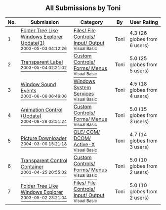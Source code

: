 ﻿<div align="center">

## All Submissions by Toni

</div>

No.  | Submission | Category | By   | User Rating
---- | ---------- | -------- | ---- | -----------
1 | [Folder Tree Like Windows Explorer Update\(1\)<br /><sup>2003-05-03 04:12:26</sup>](https://github.com/Planet-Source-Code/toni-folder-tree-like-windows-explorer-update-1__1-45216) | [Files/ File Controls/ Input/ Output<br /><sup>Visual Basic</sup>](../ByCategory/files-file-controls-input-output__1-3.md) | Toni | 4.3 (26 globes from 6 users)
2 | [Transparent Label<br /><sup>2003-05-04 02:21:02</sup>](https://github.com/Planet-Source-Code/toni-transparent-label__1-45231) | [Custom Controls/ Forms/  Menus<br /><sup>Visual Basic</sup>](../ByCategory/custom-controls-forms-menus__1-4.md) | Toni | 5.0 (25 globes from 5 users)
3 | [Window Sound Events<br /><sup>2003-06-06 06:46:06</sup>](https://github.com/Planet-Source-Code/toni-window-sound-events__1-46007) | [Windows System Services<br /><sup>Visual Basic</sup>](../ByCategory/windows-system-services__1-35.md) | Toni | 4.5 (18 globes from 4 users)
4 | [Animation Control \(Update\)<br /><sup>2004-08-26 03:51:24</sup>](https://github.com/Planet-Source-Code/toni-animation-control-update__1-55842) | [Custom Controls/ Forms/  Menus<br /><sup>Visual Basic</sup>](../ByCategory/custom-controls-forms-menus__1-4.md) | Toni | 5.0 (15 globes from 3 users)
5 | [Picture Downloader<br /><sup>2004-03-06 15:21:18</sup>](https://github.com/Planet-Source-Code/toni-picture-downloader__1-52179) | [OLE/ COM/ DCOM/ Active\-X<br /><sup>Visual Basic</sup>](../ByCategory/ole-com-dcom-active-x__1-29.md) | Toni | 4.7 (14 globes from 3 users)
6 | [Transparent Control Container<br /><sup>2003-04-25 20:55:02</sup>](https://github.com/Planet-Source-Code/toni-transparent-control-container__1-45039) | [Custom Controls/ Forms/  Menus<br /><sup>Visual Basic</sup>](../ByCategory/custom-controls-forms-menus__1-4.md) | Toni | 5.0 (10 globes from 2 users)
7 | [Folder Tree Like Windows Explorer<br /><sup>2003-05-02 23:21:04</sup>](https://github.com/Planet-Source-Code/toni-folder-tree-like-windows-explorer__1-45201) | [Files/ File Controls/ Input/ Output<br /><sup>Visual Basic</sup>](../ByCategory/files-file-controls-input-output__1-3.md) | Toni | 5.0 (10 globes from 2 users)
